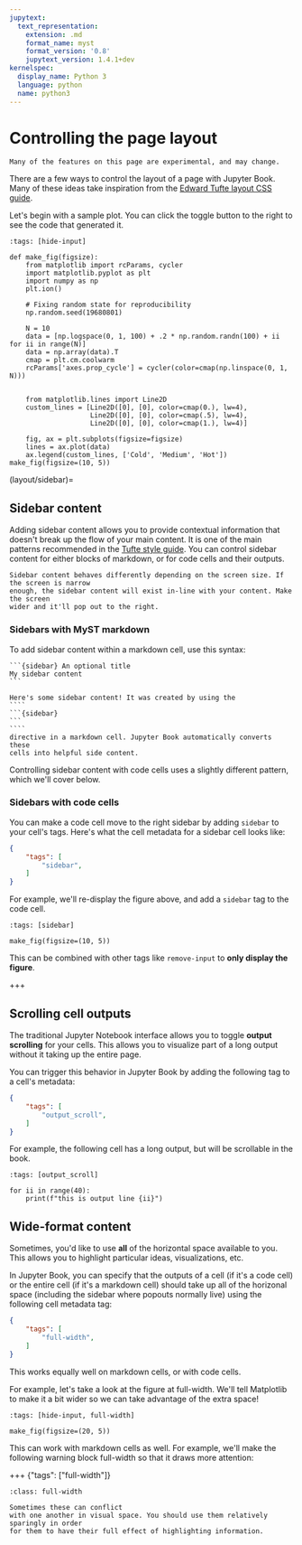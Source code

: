 ```yaml
---
jupytext:
  text_representation:
    extension: .md
    format_name: myst
    format_version: '0.8'
    jupytext_version: 1.4.1+dev
kernelspec:
  display_name: Python 3
  language: python
  name: python3
---
```


# Controlling the page layout

```{warning}
Many of the features on this page are experimental, and may change.
```

There are a few ways to control the layout of a page with Jupyter Book. Many of these
ideas take inspiration from the [Edward Tufte layout CSS guide](https://edwardtufte.github.io/tufte-css/).

Let's begin with a sample plot. You can click the toggle button to the right
to see the code that generated it.

```{code-cell} ipython3
:tags: [hide-input]

def make_fig(figsize):
    from matplotlib import rcParams, cycler
    import matplotlib.pyplot as plt
    import numpy as np
    plt.ion()

    # Fixing random state for reproducibility
    np.random.seed(19680801)

    N = 10
    data = [np.logspace(0, 1, 100) + .2 * np.random.randn(100) + ii for ii in range(N)]
    data = np.array(data).T
    cmap = plt.cm.coolwarm
    rcParams['axes.prop_cycle'] = cycler(color=cmap(np.linspace(0, 1, N)))


    from matplotlib.lines import Line2D
    custom_lines = [Line2D([0], [0], color=cmap(0.), lw=4),
                    Line2D([0], [0], color=cmap(.5), lw=4),
                    Line2D([0], [0], color=cmap(1.), lw=4)]

    fig, ax = plt.subplots(figsize=figsize)
    lines = ax.plot(data)
    ax.legend(custom_lines, ['Cold', 'Medium', 'Hot'])
make_fig(figsize=(10, 5))
```

(layout/sidebar)=
## Sidebar content

Adding sidebar content allows you to provide contextual information that doesn't break
up the flow of your main content. It is one of the main patterns recommended in the
[Tufte style guide](https://edwardtufte.github.io/tufte-css/). You can control
sidebar content for either blocks of markdown, or for code cells and their outputs.

```{note}
Sidebar content behaves differently depending on the screen size. If the screen is narrow
enough, the sidebar content will exist in-line with your content. Make the screen
wider and it'll pop out to the right.
```

### Sidebars with MyST markdown

To add sidebar content within a markdown cell, use this syntax:

````
```{sidebar} An optional title
My sidebar content
```
````

`````{sidebar} **For example**
Here's some sidebar content! It was created by using the
````
```{sidebar}
```
````
directive in a markdown cell. Jupyter Book automatically converts these
cells into helpful side content.
`````

Controlling sidebar content with code cells uses a slightly different pattern,
which we'll cover below.

### Sidebars with code cells

You can make a code cell move to the right sidebar by adding `sidebar` to your
cell's tags. Here's what the cell metadata for a sidebar cell looks like:

```json
{
    "tags": [
        "sidebar",
    ]
}
```

For example, we'll re-display the figure above, and add a `sidebar` tag to the code cell.

```{code-cell} ipython3
:tags: [sidebar]

make_fig(figsize=(10, 5))
```

This can be combined with other tags like `remove-input` to **only display the figure**.

+++

## Scrolling cell outputs

The traditional Jupyter Notebook interface allows you to toggle **output scrolling**
for your cells. This allows you to visualize part of a long output without it taking up
the entire page.

You can trigger this behavior in Jupyter Book by adding the following
tag to a cell's metadata:


```json
{
    "tags": [
        "output_scroll",
    ]
}
```

For example, the following cell has a long output, but will be scrollable in the book.

```{code-cell} ipython3
:tags: [output_scroll]

for ii in range(40):
    print(f"this is output line {ii}")
```

## Wide-format content

Sometimes, you'd like to use **all** of the horizontal space available to you. This allows
you to highlight particular ideas, visualizations, etc.

In Jupyter Book, you can specify that the outputs of a cell (if it's a code cell) or the entire
cell (if it's a markdown cell) should take up all of
the horizonal space (including the sidebar where popouts normally live) using the
following cell metadata tag:

```json
{
    "tags": [
        "full-width",
    ]
}
```

This works equally well on markdown cells, or with code cells.

For example, let's take a look at the figure at full-width. We'll tell Matplotlib
to make it a bit wider so we can take advantage of the extra space!

```{code-cell} ipython3
:tags: [hide-input, full-width]

make_fig(figsize=(20, 5))
```

This can work with markdown cells as well. For example, we'll make the following warning block full-width so that
it draws more attention:

+++ {"tags": ["full-width"]}

```{admonition} **Be careful about mixing popouts and full-width content**.
:class: full-width

Sometimes these can conflict
with one another in visual space. You should use them relatively sparingly in order
for them to have their full effect of highlighting information.
```
